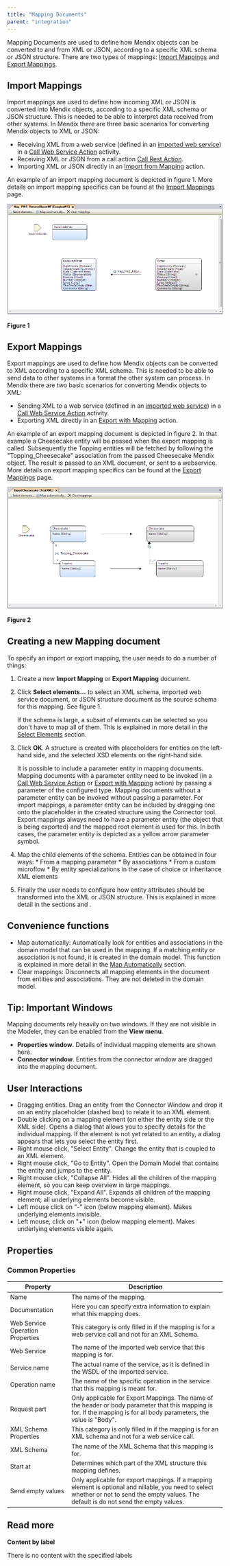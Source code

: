```yaml
---
title: "Mapping Documents"
parent: "integration"
---
```



Mapping Documents are used to define how Mendix objects can be converted to and from XML or JSON, according to a specific XML schema or JSON structure. There are two types of mappings: [Import Mappings](import-mappings) and [Export Mappings](export-mappings).

## Import Mappings

Import mappings are used to define how incoming XML or JSON is converted into Mendix objects, according to a specific XML schema or JSON structure. This is needed to be able to interpret data received from other systems. In Mendix there are three basic scenarios for converting Mendix objects to XML or JSON:

*   Receiving XML from a web service (defined in an [imported web service](consumed-web-service)) in a [Call Web Service Action](call-web-service-action) activity.
*   Receiving XML or JSON from a call action [Call Rest Action](call-rest-action).
*   Importing XML or JSON directly in an [Import from Mapping](import-mapping-action) action. 

An example of an import mapping document is depicted in figure 1\. More details on import mapping specifics can be found at the [Import Mappings](import-mappings) page.

![Figure 2](attachments/16713725/16843933.png)

**Figure 1**

## Export Mappings

Export mappings are used to define how Mendix objects can be converted to XML according to a specific XML schema. This is needed to be able to send data to other systems in a format the other system can process. In Mendix there are two basic scenarios for converting Mendix objects to XML:

*   Sending XML to a web service (defined in an [imported web service](consumed-web-service)) in a [Call Web Service Action](call-web-service-action) activity.
*   Exporting XML directly in an [Export with Mapping](export-mapping-action) action. 

An example of an export mapping document is depicted in figure 2. In that example a Cheesecake entity will be passed when the export mapping is called. Subsequently the Topping entities will be fetched by following the "Topping_Cheesecake" association from the passed Cheesecake Mendix object. The result is passed to an XML document, or sent to a webservice. More details on export mapping specifics can be found at the [Export Mappings](export-mappings) page.

![](attachments/16713726/16843940.png)

**Figure 2**

## Creating a new Mapping document

To specify an import or export mapping, the user needs to do a number of things:

1.  Create a new **Import Mapping** or **Export Mapping** document.

2.  Click **Select elements...** to select an XML schema, imported web service document, or JSON structure document as the source schema for this mapping. See figure 1.



    If the schema is large, a subset of elements can be selected so you don't have to map all of them. This is explained in more detail in the [Select Elements](select--elements) section.


3.  Click **OK**. A structure is created with placeholders for entities on the left-hand side, and the selected XSD elements on the right-hand side.

    It is possible to include a parameter entity in mapping documents. Mapping documents with a parameter entity need to be invoked (in a [Call Web Service Action](call-web-service-action) or [Export with Mapping](export-mapping-action) action) by passing a parameter of the configured type. Mapping documents without a parameter entity can be invoked without passing a parameter. For import mappings, a parameter entity can be included by dragging one onto the placeholder in the created structure using the Connector tool. Export mappings always need to have a parameter entity (the object that is being exported) and the mapped root element is used for this. In both cases, the parameter entity is depicted as a yellow arrow parameter symbol.

4.  Map the child elements of the schema. Entities can be obtained in four ways:
        * From a mapping parameter
        * By associations
        * From a custom microflow
        * By entity specializations in the case of choice or inheritance XML elements

5.  Finally the user needs to configure how entity attributes should be transformed into the XML or JSON structure. This is explained in more detail in the sections and .

## Convenience functions

*   Map automatically: Automatically look for entities and associations in the domain model that can be used in the mapping. If a matching entity or association is not found, it is created in the domain model. This function is explained in more detail in the [Map Automatically](map-automatically) section.
*   Clear mappings: Disconnects all mapping elements in the document from entities and associations. They are not deleted in the domain model.

## Tip: Important Windows

Mapping documents rely heavily on two windows. If they are not visible in the Modeler, they can be enabled from the **View menu**.

*   **Properties window**. Details of individual mapping elements are shown here.
*   **Connector window**. Entities from the connector window are dragged into the mapping document.

## User Interactions

*   Dragging entities. Drag an entity from the Connector Window and drop it on an entity placeholder (dashed box) to relate it to an XML element. 
*   Double clicking on a mapping element (on either the entity side or the XML side). Opens a dialog that allows you to specify details for the individual mapping. If the element is not yet related to an entity, a dialog appears that lets you select the entity first.
*   Right mouse click, "Select Entity". Change the entity that is coupled to an XML element.
*   Right mouse click, "Go to Entity". Open the Domain Model that contains the entity and jumps to the entity.
*   Right mouse click, "Collapse All". Hides all the children of the mapping element, so you can keep overview in large mappings.
*   Right mouse click, "Expand All". Expands all children of the mapping element; all underlying elements become visible.
*   Left mouse click on "-" icon (below mapping element). Makes underlying elements invisible.
*   Left mouse, click on "+" icon (below mapping element). Makes underlying elements visible again.

## Properties

### Common Properties

| Property | Description |
| --- | --- |
| Name | The name of the mapping. |
| Documentation | Here you can specify extra information to explain what this mapping does. |
| Web Service Operation Properties | This category is only filled in if the mapping is for a web service call and not for an XML Schema. |
| Web Service | The name of the imported web service that this mapping is for. |
| Service name | The actual name of the service, as it is defined in the WSDL of the imported service. |
| Operation name | The name of the specific operation in the service that this mapping is meant for. |
| Request part | Only applicable for Export Mappings. The name of the header or body parameter that this mapping is for. If the mapping is for all body parameters, the value is "Body". |
| XML Schema Properties | This category is only filled in if the mapping is for an XML schema and not for a web service call. |
| XML Schema | The name of the XML Schema that this mapping is for. |
| Start at | Determines which part of the XML structure this mapping defines. |
| Send empty values | Only applicable for export mappings. If a mapping element is optional and nillable, you need to select whether or not to send the empty values. The default is do not send the empty values. |

## Read more

**Content by label**

There is no content with the specified labels
